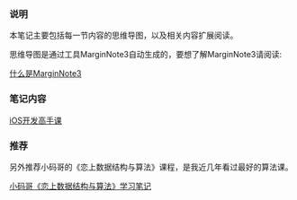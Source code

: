 ### 说明

本笔记主要包括每一节内容的思维导图，以及相关内容扩展阅读。

思维导图是通过工具MarginNote3自动生成的，要想了解MarginNote3请阅读:

[什么是MarginNote3](https://www.zhihu.com/search?type=content&q=marginnote3)

### 笔记内容

[iOS开发高手课](https://github.com/rogertan30/GeekTime/tree/master/iOS%E5%BC%80%E5%8F%91%E9%AB%98%E6%89%8B%E8%AF%BE)

### 推荐

另外推荐小码哥的《恋上数据结构与算法》课程，是我近几年看过最好的算法课。

[小码哥《恋上数据结构与算法》学习笔记](https://github.com/rogertan30/Love-Leetcode)

